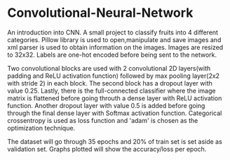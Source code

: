 # Convolutional-Neural-Network

An introduction into CNN. A small project to classify fruits into 4 different categories. Pillow library is used to open,manipulate and save images and xml parser is used to obtain information on the images. Images are resized to 32x32. Labels are one-hot encoded before being sent to the network. 

Two convolutional blocks are used with 2 convolutional 2D layers(with padding and ReLU activation function) followed by max pooling layer(2x2 with stride 2) in each block. The second block has a dropout layer with value 0.25. Lastly, there is the full-connected classifier where the image matrix is flattened before going throuth a dense layer with ReLU activation function. Another dropout layer with value 0.5 is added before going through the final dense layer with Softmax activation function. Categorical crossentropy is used as loss function and 'adam' is chosen as the optimization technique.

The dataset will go through 35 epochs and 20% of train set is set aside as validation set. Graphs plotted will show the accuracy/loss per epoch.
